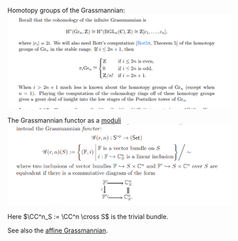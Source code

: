 
Homotopy groups of the Grassmannian:
![](attachments/Pasted%20image%2020210505015323.png)

The Grassmannian functor as a [moduli](moduli%20space.md)
![](attachments/Pasted%20image%2020210511151415.png)

Here $\CC^n_S := \CC^n \cross S$ is the trivial bundle.

See also the [affine Grassmannian](affine%20Grassmannian).